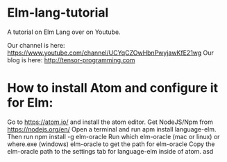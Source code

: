 # Elm-lang-tutorial
A tutorial on Elm Lang over on Youtube. 

Our channel is here: https://www.youtube.com/channel/UCYqCZOwHbnPwyjawKfE21wg
Our blog is here: http://tensor-programming.com

# How to install Atom and configure it for Elm:
Go to https://atom.io/ and install the atom editor. 
Get NodeJS/Npm from https://nodejs.org/en/ 
Open a terminal and run apm install language-elm.
Then run npm install -g elm-oracle
Run which elm-oracle (mac or linux) or where.exe (windows) elm-oracle to get the path for elm-oracle
Copy the elm-oracle path to the settings tab for language-elm inside of atom.   asd

